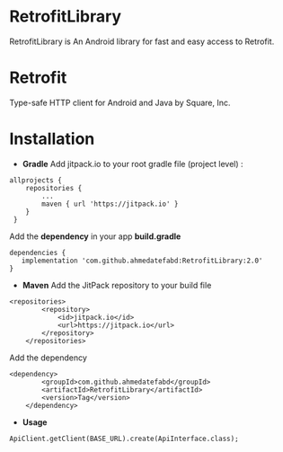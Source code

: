 # RetrofitLibrary
RetrofitLibrary is An Android library for fast and easy access to Retrofit.

# Retrofit
Type-safe HTTP client for Android and Java by Square, Inc.

# Installation
* **Gradle**
Add jitpack.io to your root gradle file (project level) :
```
allprojects {
 	repositories {
 		...
 		maven { url 'https://jitpack.io' }
 	}
 }
```
Add the **dependency** in your app **build.gradle**
```
dependencies {
   implementation 'com.github.ahmedatefabd:RetrofitLibrary:2.0'
}
```
* **Maven**
Add the JitPack repository to your build file
```
<repositories>
		<repository>
		    <id>jitpack.io</id>
		    <url>https://jitpack.io</url>
		</repository>
	</repositories>
```
Add the dependency
```
<dependency>
	    <groupId>com.github.ahmedatefabd</groupId>
	    <artifactId>RetrofitLibrary</artifactId>
	    <version>Tag</version>
	</dependency>
```
* **Usage**
```
ApiClient.getClient(BASE_URL).create(ApiInterface.class);
```
